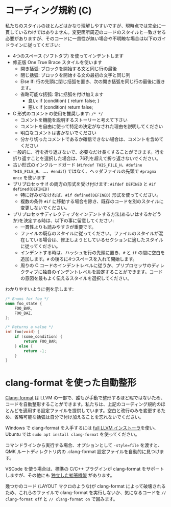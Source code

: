 # コーディング規約 (C)

<!---
  original document: 0.9.19:docs/coding_conventions_c.md
  git diff 0.9.19 HEAD -- docs/coding_conventions_c.md | cat
-->

私たちのスタイルのほとんどはかなり理解しやすいですが、現時点では完全に一貫しているわけではありません。変更箇所周辺のコードのスタイルと一致させる必要がありますが、そのコードに一貫性が無い場合や不明瞭な場合は以下のガイドラインに従ってください:

* 4つのスペース (ソフトタブ) を使ってインデントします
* 修正版 One True Brace スタイルを使います
   * 開き括弧: ブロックを開始する文と同じ行の最後
   * 閉じ括弧: ブロックを開始する文の最初の文字と同じ列
   * Else If: 行の先頭に閉じ括弧を置き、次の開き括弧を同じ行の最後に置きます。
   * 省略可能な括弧: 常に括弧を付け加えます
      * 良い: if (condition) { return false; }
      * 悪い: if (condition) return false;
* C 形式のコメントの使用を推奨します: `/* */`
   * コメントを機能を説明するストーリーと考えて下さい
   * コメントを自由に使って特定の決定がなされた理由を説明してください
   * 明白なコメントは書かないでください
   * 分かり切ったコメントであるか確信できない場合は、コメントを含めてください
* 一般的に、行を折り返さないで、必要なだけ長くすることができます。行を折り返すことを選択した場合は、76列を超えて折り返さないでください。
* 古い形式のインクルードガード (`#ifndef THIS_FILE_H`、`#define THIS_FILE_H`、...、`#endif`) ではなく、ヘッダファイルの先頭で `#pragma once` を使います
* プリプロセッサ if の両方の形式を受け付けます: `#ifdef DEFINED` と `#if defined(DEFINED)`
   * 特に好みがなければ、`#if defined(DEFINED)` 形式を使ってください。
   * 複数の条件 `#if` に移動する場合を除き、既存のコードを別のスタイルに変更しないでください。
* プリプロセッサディレクティブをインデントする方法(あるいはするかどうか)を決定する時は、以下の事に留意してください:
   * 一貫性よりも読みやすさが重要です。
   * ファイルの既存のスタイルに従ってください。ファイルのスタイルが混在している場合は、修正しようとしているセクションに適したスタイルに従ってください。
   * インデントする時は、ハッシュを行の先頭に置き、`#` と `if` の間に空白を追加します。`#` の後ろに4つスペースを入れて開始します。
   * 周りの C コードのインデントレベルに従うか、プリプロセッサのディレクティブに独自のインデントレベルを設定することができます。コードの意図を最もよく伝えるスタイルを選択してください。

わかりやすいように例を示します:

```c
/* Enums for foo */
enum foo_state {
    FOO_BAR,
    FOO_BAZ,
};

/* Returns a value */
int foo(void) {
    if (some_condition) {
        return FOO_BAR;
    } else {
        return -1;
    }
}
```

# clang-format を使った自動整形

[Clang-format](https://clang.llvm.org/docs/ClangFormat.html) は LLVM の一部で、誰もが手動で整形するほど暇ではないため、コードを自動整形することができます。私たちは、上記のコーディング規約のほとんどを適用する設定ファイルを提供しています。空白と改行のみを変更するため、省略可能な括弧は自分で付け加えることを忘れないでください。

Windows で clang-format を入手するには [full LLVM インストーラ](http://llvm.org/builds/)を使い、Ubuntu では `sudo apt install clang-format` を使ってください。

コマンドラインから実行する場合、オプションとして `-style=file` を渡すと、QMK ルートディレクトリ内の .clang-format 設定ファイルを自動的に見つけます。

VSCode を使う場合は、標準の C/C++ プラグインが clang-format をサポートしますが、その他にも [独立した拡張機能](https://marketplace.visualstudio.com/items?itemName=LLVMExtensions.ClangFormat) があります。

幾つかのコード (LAYOUT マクロのような)が clang-format によって破壊されるため、これらのファイルで clang-format を実行しないか、気になるコードを `// clang-format off` と `// clang-format on` で囲みます。
